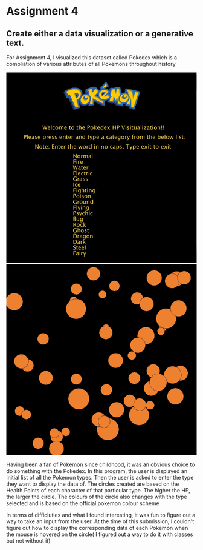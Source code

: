 # Assignment 4
## Create either a data visualization or a generative text.


For Assignment 4, I visualized this dataset called Pokedex which is a compliation of various attributes of all Pokemons throughout history

![](Assignment4_FrontPage.jpg) ![](Assignment3_CircleGraph.jpg)

Having been a fan of Pokemon since childhood, it was an obvious choice to do something with the Pokedex. In this program, the user is displayed an initial list of all the Pokemon types.
Then the user is asked to enter the type they want to display the data of. The circles created are based on the Health Points of each character of that particular type. The higher 
the HP, the larger the circle. The colours of the circle also changes with the type selected and is based on the official pokemon colour scheme

In terms of difficluties and what I found interesting, it was fun to figure out a way to take an input from the user. At the time of this submission, I couldn't figure out how to 
display the corresponding data of each Pokemon when the mouse is hovered on the circle( I figured out a way to do it with classes but not without it)

